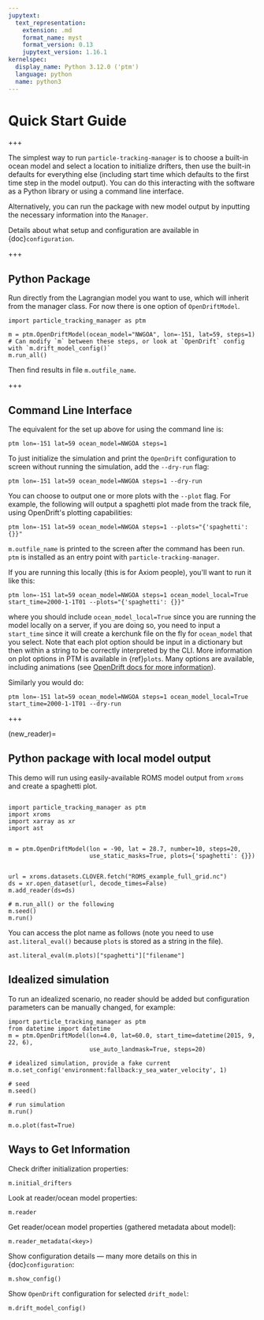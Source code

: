 ```yaml
---
jupytext:
  text_representation:
    extension: .md
    format_name: myst
    format_version: 0.13
    jupytext_version: 1.16.1
kernelspec:
  display_name: Python 3.12.0 ('ptm')
  language: python
  name: python3
---
```


# Quick Start Guide

+++

The simplest way to run `particle-tracking-manager` is to choose a built-in ocean model and select a location to initialize drifters, then use the built-in defaults for everything else (including start time which defaults to the first time step in the model output). You can do this interacting with the software as a Python library or using a command line interface.

Alternatively, you can run the package with new model output by inputting the necessary information into the `Manager`.

Details about what setup and configuration are available in {doc}`configuration`.

+++

## Python Package

Run directly from the Lagrangian model you want to use, which will inherit from the manager class. For now there is one option of `OpenDriftModel`.

```
import particle_tracking_manager as ptm

m = ptm.OpenDriftModel(ocean_model="NWGOA", lon=-151, lat=59, steps=1)
# Can modify `m` between these steps, or look at `OpenDrift` config with `m.drift_model_config()`
m.run_all()
```

Then find results in file `m.outfile_name`.

+++

## Command Line Interface

The equivalent for the set up above for using the command line is:

```
ptm lon=-151 lat=59 ocean_model=NWGOA steps=1
```

To just initialize the simulation and print the `OpenDrift` configuration to screen without running the simulation, add the `--dry-run` flag:

```
ptm lon=-151 lat=59 ocean_model=NWGOA steps=1 --dry-run
```

You can choose to output one or more plots with the `--plot` flag. For example, the following will output a spaghetti plot made from the track file, using OpenDrift's plotting capabilities:

```
ptm lon=-151 lat=59 ocean_model=NWGOA steps=1 --plots="{'spaghetti': {}}"
```

`m.outfile_name` is printed to the screen after the command has been run. `ptm` is installed as an entry point with `particle-tracking-manager`.


If you are running this locally (this is for Axiom people), you'll want to run it like this:

```
ptm lon=-151 lat=59 ocean_model=NWGOA steps=1 ocean_model_local=True start_time=2000-1-1T01 --plots="{'spaghetti': {}}"
```

where you should include `ocean_model_local=True` since you are running the model locally on a server, if you are doing so, you need to input a `start_time` since it will create a kerchunk file on the fly for `ocean_model` that you select. Note that each plot option should be input in a dictionary but then within a string to be correctly interpreted by the CLI. More information on plot options in PTM is available in {ref}`plots`. Many options are available, including animations (see [OpenDrift docs for more information](https://opendrift.github.io/)).

Similarly you would do:

```
ptm lon=-151 lat=59 ocean_model=NWGOA steps=1 ocean_model_local=True start_time=2000-1-1T01 --dry-run
```


+++

(new_reader)=
## Python package with local model output

This demo will run using easily-available ROMS model output from `xroms` and create a spaghetti plot.

```{code-cell} ipython3

import particle_tracking_manager as ptm
import xroms
import xarray as xr
import ast


m = ptm.OpenDriftModel(lon = -90, lat = 28.7, number=10, steps=20,
                       use_static_masks=True, plots={'spaghetti': {}})


url = xroms.datasets.CLOVER.fetch("ROMS_example_full_grid.nc")
ds = xr.open_dataset(url, decode_times=False)
m.add_reader(ds=ds)

# m.run_all() or the following
m.seed()
m.run()
```

You can access the plot name as follows (note you need to use `ast.literal_eval()` because `plots` is stored as a string in the file).

```{code-cell} ipython3
ast.literal_eval(m.plots)["spaghetti"]["filename"]
```


## Idealized simulation

To run an idealized scenario, no reader should be added but configuration parameters can be manually changed, for example:

```{code-cell} ipython3
import particle_tracking_manager as ptm
from datetime import datetime
m = ptm.OpenDriftModel(lon=4.0, lat=60.0, start_time=datetime(2015, 9, 22, 6),
                       use_auto_landmask=True, steps=20)

# idealized simulation, provide a fake current
m.o.set_config('environment:fallback:y_sea_water_velocity', 1)

# seed
m.seed()

# run simulation
m.run()
```

```{code-cell} ipython3
m.o.plot(fast=True)
```

## Ways to Get Information

Check drifter initialization properties:

```
m.initial_drifters
```

Look at reader/ocean model properties:

```
m.reader
```

Get reader/ocean model properties (gathered metadata about model):

```
m.reader_metadata(<key>)
```

Show configuration details — many more details on this in {doc}`configuration`:

```
m.show_config()
```

Show `OpenDrift` configuration for selected `drift_model`:

```
m.drift_model_config()
```
